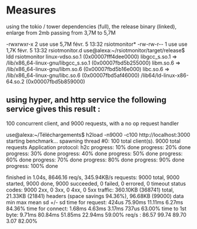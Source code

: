 
# Measures

using the tokio / tower dependencies (full), the release binary (linked), enlarge from 2mb
passing from 3,7M to 5,7M

-rwxrwxr-x   2 use use 5,7M févr.  5 13:32 rsiotmonitor*
-rw-rw-r--   1 use use 1,7K févr.  5 13:32 rsiotmonitor.d
use@alexa:~/rsiotmonitor/target/release$ ldd rsiotmonitor
	linux-vdso.so.1 (0x00007fff4dee0000)
	libgcc_s.so.1 => /lib/x86_64-linux-gnu/libgcc_s.so.1 (0x00007fbd5b255000)
	libm.so.6 => /lib/x86_64-linux-gnu/libm.so.6 (0x00007fbd5b16e000)
	libc.so.6 => /lib/x86_64-linux-gnu/libc.so.6 (0x00007fbd5af46000)
	/lib64/ld-linux-x86-64.so.2 (0x00007fbd5b859000)



## using hyper, and http service the following service gives this result :


100 concurrent client, and 9000 requests, with a no op request handler


use@alexa:~/Téléchargements$ h2load -n9000 -c100 http://localhost:3000
starting benchmark...
spawning thread #0: 100 total client(s). 9000 total requests
Application protocol: h2c
progress: 10% done
progress: 20% done
progress: 30% done
progress: 40% done
progress: 50% done
progress: 60% done
progress: 70% done
progress: 80% done
progress: 90% done
progress: 100% done

finished in 1.04s, 8646.16 req/s, 345.94KB/s
requests: 9000 total, 9000 started, 9000 done, 9000 succeeded, 0 failed, 0 errored, 0 timeout
status codes: 9000 2xx, 0 3xx, 0 4xx, 0 5xx
traffic: 360.10KB (368741) total, 21.33KB (21841) headers (space savings 94.36%), 96.68KB (99000) data
                     min         max         mean         sd        +/- sd
time for request:      424us     75.90ms     11.11ms      6.27ms    84.36%
time for connect:     1.68ms      4.63ms      3.17ms       737us    63.00%
time to 1st byte:     9.71ms     80.84ms     51.85ms     22.94ms    59.00%
req/s           :      86.57       99.74       89.70        3.07    82.00%


